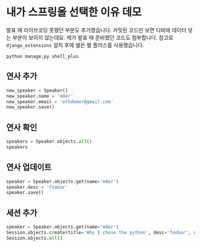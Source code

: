 내가 스프링을 선택한 이유 데모
===========================

발표 때 라이브코딩 못했던 부분도 추가했습니다.
커밋된 코드만 보면 디비에 데이터 넣는 부분이 보이지 않는데요.
제가 발표 때 준비했던 코드도 첨부합니다.
참고로 `django_extensions` 설치 후에 쉘은 쉘 플러스를 사용했습니다.

    python manage.py shell_plus

## 연사 추가
```python
new_speaker = Speaker()
new_speaker.name = 'mOer'
new_speaker.email = 'ethdemor@gmail.com'
new_speaker.save()
```

## 연사 확인
```python
speakers = Speaker.objects.all()
speakers
```

## 연사 업데이트
```python
speaker = Speaker.objects.get(name='mOer')
speaker.desc = 'foobar'
speaker.save()
```

## 세션 추가
```python
speaker = Speaker.objects.get(name='mOer')
Session.objects.create(title='Why I chose the python', desc='foobar', speaker=speaker)
Session.objects.all()
```

